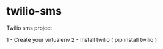 twilio-sms
==========

Twilio sms project


1 - Create your virtualenv
2 - Install twilio ( pip install twilio )
